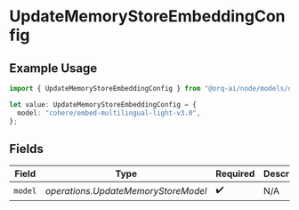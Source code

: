 # UpdateMemoryStoreEmbeddingConfig

## Example Usage

```typescript
import { UpdateMemoryStoreEmbeddingConfig } from "@orq-ai/node/models/operations";

let value: UpdateMemoryStoreEmbeddingConfig = {
  model: "cohere/embed-multilingual-light-v3.0",
};
```

## Fields

| Field                               | Type                                | Required                            | Description                         |
| ----------------------------------- | ----------------------------------- | ----------------------------------- | ----------------------------------- |
| `model`                             | *operations.UpdateMemoryStoreModel* | :heavy_check_mark:                  | N/A                                 |